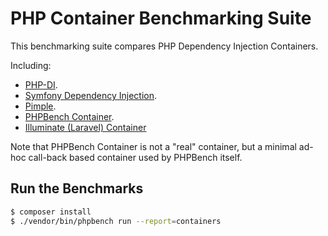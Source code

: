 PHP Container Benchmarking Suite
================================

This benchmarking suite compares PHP Dependency Injection Containers.

Including:

- [PHP-DI](https://github.com/PHP-DI/PHP-DI).
- [Symfony Dependency Injection](https://github.com/symfony/DependencyInjection).
- [Pimple](https://github.com/silexphp/Pimple).
- [PHPBench Container](https://github.com/phpbench/phpbench).
- [Illuminate (Laravel) Container](https://github.com/illuminate/container)

Note that PHPBench Container is not a "real" container, but a minimal
ad-hoc call-back based container used by PHPBench itself.

Run the Benchmarks
------------------

````bash
$ composer install
$ ./vendor/bin/phpbench run --report=containers
````

